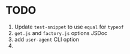 TODO
==== 	

1. Update `test-snippet` to use `equal` for `typeof`
2. `get.js` and `factory.js` options JSDoc
3. add `user-agent` CLI option
4. 